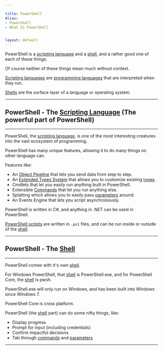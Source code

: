 ```yaml
---

title: PowerShell
Alias: 
- PowerShell
- What Is PowerShell


layout: default
---
```


PowerShell is a [scripting language](/Languages/Scripting-Languages) and a [shell](/Shells), and a rather good one of each of these things.

Of course neither of these things mean much without context.

[Scripting languages](/Languages/Scripting-Languages) are [programming languages](/Languages/Programming-Languages) that are interpreted when they run.

[Shells](/Shells) are the surface layer of a language or operating system.

---

## PowerShell - The [Scripting Language](/Languages/Scripting-Languages) (The powerful part of PowerShell)

---


PowerShell, the [scripting language](/Languages/Scripting-Languages), is one of the most interesting creatures into the vast ecosystem of programming.

PowerShell has many unique features, allowing it to do many things no other language can.

Features like:
  * An [Object Pipeline](/PowerShell/Concepts/The-Object-Pipeline) that lets you send data from step to step.
  * An [Extended Types System](/PowerShell/Types/Extending-Types) that allows you to customize existing [types](/PowerShell/Types).
  * Cmdlets that let you easily run anything built in PowerShell.
  * Extensible [Commands](/PowerShell/Commands) that let you run anything else.
  * Splatting which allows you to easily pass [parameters](/PowerShell/Parameters) around.
  * An Events Engine that lets you script asynchronously.

PowerShell is written in C#, and anything in .NET can be used in PowerShell.

[PowerShell scripts](/PowerShell/Scripts) are written in `.ps1` files, and can be run inside or outside of the [shell](/Shells).

---

## PowerShell - The [Shell](/Shells)

---

PowerShell comes with it's own [shell](/Shells).

For Windows PowerShell, that [shell](/Shells) is PowerShell.exe, and for PowerShell Core, the [shell](/Shells) is pwsh.

PowerShell.exe will only run on Windows, and has been built into Windows since Windows 7.

PowerShell Core is cross platform.

PowerShell (the [shell](/Shells) part) can do some nifty things, like:

* Display progress
* Prompt for input (including credentials)
* Confirm impactful decisions
* Tab through [commands](/PowerShell/Commands) and [parameters](/PowerShell/Parameters)

---
